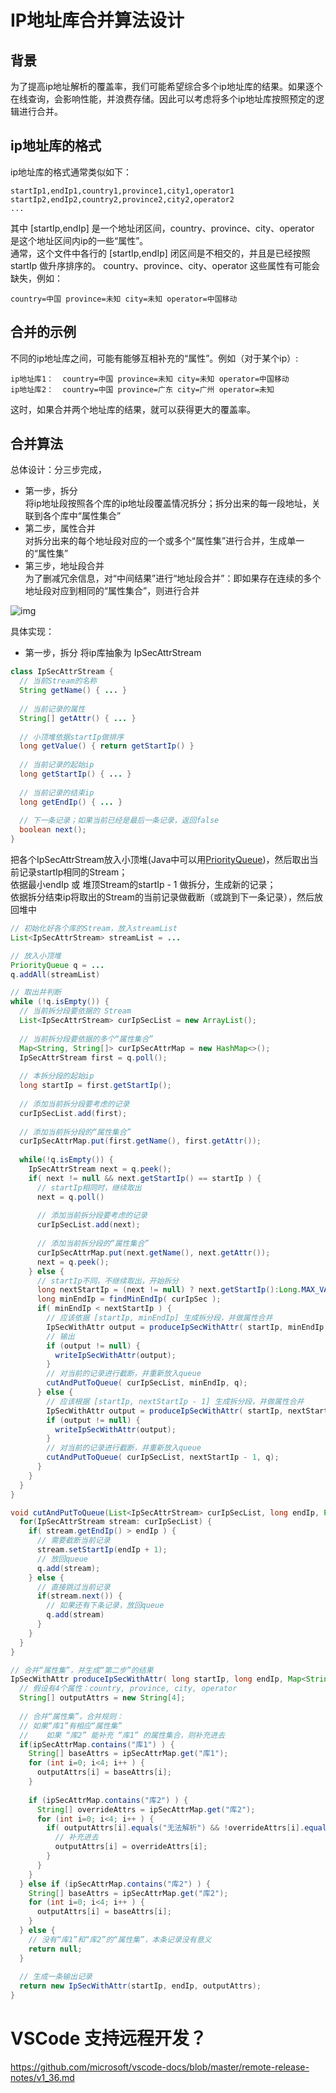 # IP地址库合并算法设计
## 背景
为了提高ip地址解析的覆盖率，我们可能希望综合多个ip地址库的结果。如果逐个在线查询，会影响性能，并浪费存储。因此可以考虑将多个ip地址库按照预定的逻辑进行合并。  

## ip地址库的格式
ip地址库的格式通常类似如下：  
  ```text
  startIp1,endIp1,country1,province1,city1,operator1
  startIp2,endIp2,country2,province2,city2,operator2
  ...
  ```  
  其中 [startIp,endIp] 是一个地址闭区间，country、province、city、operator 是这个地址区间内ip的一些“属性”。  
  通常，这个文件中各行的 [startIp,endIp] 闭区间是不相交的，并且是已经按照 startIp 做升序排序的。
  country、province、city、operator 这些属性有可能会缺失，例如：  
```text
country=中国 province=未知 city=未知 operator=中国移动
```

## 合并的示例

不同的ip地址库之间，可能有能够互相补充的“属性”。例如（对于某个ip）:
```text
ip地址库1：  country=中国 province=未知 city=未知 operator=中国移动
ip地址库2：  country=中国 province=广东 city=广州 operator=未知
```
这时，如果合并两个地址库的结果，就可以获得更大的覆盖率。

## 合并算法
总体设计：分三步完成，  
* 第一步，拆分  
将ip地址段按照各个库的ip地址段覆盖情况拆分；拆分出来的每一段地址，关联到各个库中“属性集合”
* 第二步，属性合并  
对拆分出来的每个地址段对应的一个或多个“属性集”进行合并，生成单一的“属性集”
* 第三步，地址段合并  
为了删减冗余信息，对“中间结果”进行“地址段合并”：即如果存在连续的多个地址段对应到相同的“属性集合”，则进行合并

![img](https://raw.githubusercontent.com/hamlet-lee/blog/master/2019-07-23/ip_merge_algo.jpg)  

具体实现：
* 第一步，拆分
将ip库抽象为 IpSecAttrStream
```java
class IpSecAttrStream {
  // 当前Stream的名称
  String getName() { ... }
  
  // 当前记录的属性
  String[] getAttr() { ... }
  
  // 小顶堆依据startIp做排序
  long getValue() { return getStartIp() }
  
  // 当前记录的起始ip
  long getStartIp() { ... } 
  
  // 当前记录的结束ip
  long getEndIp() { ... }
  
  // 下一条记录；如果当前已经是最后一条记录，返回false
  boolean next();
}
```
把各个IpSecAttrStream放入小顶堆(Java中可以用[PriorityQueue](https://docs.oracle.com/javase/7/docs/api/java/util/PriorityQueue.html))，然后取出当前记录startIp相同的Stream；  
依据最小endIp 或 堆顶Stream的startIp - 1 做拆分，生成新的记录；  
依据拆分结束ip将取出的Stream的当前记录做截断（或跳到下一条记录），然后放回堆中  

```java
// 初始化好各个库的Stream，放入streamList
List<IpSecAttrStream> streamList = ...

// 放入小顶堆
PriorityQueue q = ...
q.addAll(streamList)

// 取出并判断
while (!q.isEmpty()) {
  // 当前拆分段要依据的 Stream
  List<IpSecAttrStream> curIpSecList = new ArrayList();
  
  // 当前拆分段要依据的多个“属性集合”
  Map<String, String[]> curIpSecAttrMap = new HashMap<>();
  IpSecAttrStream first = q.poll();
  
  // 本拆分段的起始ip
  long startIp = first.getStartIp();
  
  // 添加当前拆分段要考虑的记录
  curIpSecList.add(first);
  
  // 添加当前拆分段的“属性集合”
  curIpSecAttrMap.put(first.getName(), first.getAttr());
  
  while(!q.isEmpty()) {
    IpSecAttrStream next = q.peek();
    if( next != null && next.getStartIp() == startIp ) {
      // startIp相同时，继续取出
      next = q.poll()
      
      // 添加当前拆分段要考虑的记录
      curIpSecList.add(next);
      
      // 添加当前拆分段的“属性集合”
      curIpSecAttrMap.put(next.getName(), next.getAttr());
      next = q.peek();
    } else {
      // startIp不同，不继续取出，开始拆分
      long nextStartIp = (next != null) ? next.getStartIp():Long.MAX_VALUE;
      long minEndIp = findMinEndIp( curIpSec );
      if( minEndIp < nextStartIp ) {
        // 应该依据 [startIp, minEndIp] 生成拆分段，并做属性合并
        IpSecWithAttr output = produceIpSecWithAttr( startIp, minEndIp, curIpSecAttrMap )
        // 输出
        if (output != null) {
          writeIpSecWithAttr(output);
        }
        // 对当前的记录进行截断，并重新放入queue
        cutAndPutToQueue( curIpSecList, minEndIp, q);
      } else {
        // 应该根据 [startIp, nextStartIp - 1] 生成拆分段，并做属性合并
        IpSecWithAttr output = produceIpSecWithAttr( startIp, nextStartIp - 1, curIpSecAttrMap )
        if (output != null) {
          writeIpSecWithAttr(output);
        }
        // 对当前的记录进行截断，并重新放入queue
        cutAndPutToQueue( curIpSecList, nextStartIp - 1, q);
      }
    }
  }
}

void cutAndPutToQueue(List<IpSecAttrStream> curIpSecList, long endIp, PriorityQueue q) {
  for(IpSecAttrStream stream: curIpSecList) {
    if( stream.getEndIp() > endIp ) {
      // 需要截断当前记录
      stream.setStartIp(endIp + 1);
      // 放回queue
      q.add(stream);
    } else {
      // 直接跳过当前记录
      if(stream.next()) {
        // 如果还有下条记录，放回queue
        q.add(stream)
      }
    }
  }
}

// 合并“属性集”，并生成“第二步”的结果
IpSecWithAttr produceIpSecWithAttr( long startIp, long endIp, Map<String, String[]> ipSecAttrMap ) {
  // 假设有4个属性：country, province, city, operator
  String[] outputAttrs = new String[4];
  
  // 合并“属性集”，合并规则：
  // 如果“库1”有相应“属性集”
  //    如果 “库2” 能补充 “库1” 的属性集合，则补充进去
  if(ipSecAttrMap.contains("库1") ) {
    String[] baseAttrs = ipSecAttrMap.get("库1");
    for (int i=0; i<4; i++ ) {
      outputAttrs[i] = baseAttrs[i];
    }
    
    if (ipSecAttrMap.contains("库2") ) {
      String[] overrideAttrs = ipSecAttrMap.get("库2");
      for (int i=0; i<4; i++ ) {
        if( outputAttrs[i].equals("无法解析") && !overrideAttrs[i].equals("无法解析") ) {
          // 补充进去
          outputAttrs[i] = overrideAttrs[i];
        }
      } 
    }
  } else if (ipSecAttrMap.contains("库2") ) {
    String[] baseAttrs = ipSecAttrMap.get("库2");
    for (int i=0; i<4; i++ ) {
      outputAttrs[i] = baseAttrs[i];
    }
  } else {
    // 没有“库1”和“库2”的“属性集”，本条记录没有意义
    return null;
  }
  
  // 生成一条输出记录
  return new IpSecWithAttr(startIp, endIp, outputAttrs);
}
```


# VSCode 支持远程开发？
https://github.com/microsoft/vscode-docs/blob/master/remote-release-notes/v1_36.md
